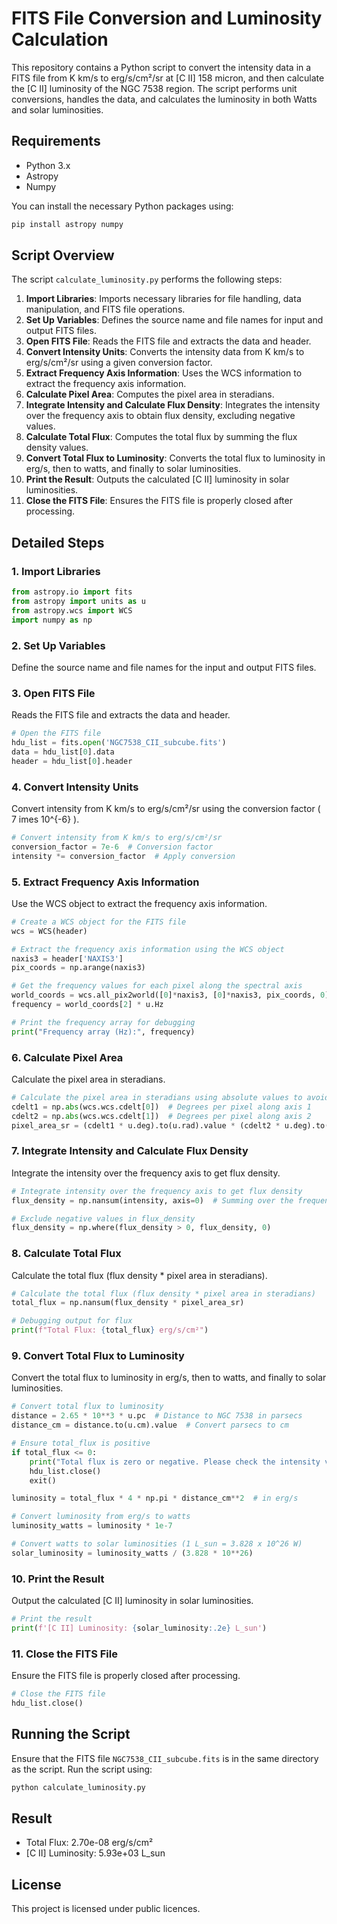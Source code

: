 
# FITS File Conversion and Luminosity Calculation

This repository contains a Python script to convert the intensity data in a FITS file from K km/s to erg/s/cm²/sr at [C II] 158 micron, and then calculate the [C II] luminosity of the NGC 7538 region. The script performs unit conversions, handles the data, and calculates the luminosity in both Watts and solar luminosities.

## Requirements

- Python 3.x
- Astropy
- Numpy

You can install the necessary Python packages using:

```sh
pip install astropy numpy
```

## Script Overview

The script `calculate_luminosity.py` performs the following steps:

1. **Import Libraries**: Imports necessary libraries for file handling, data manipulation, and FITS file operations.
2. **Set Up Variables**: Defines the source name and file names for input and output FITS files.
3. **Open FITS File**: Reads the FITS file and extracts the data and header.
4. **Convert Intensity Units**: Converts the intensity data from K km/s to erg/s/cm²/sr using a given conversion factor.
5. **Extract Frequency Axis Information**: Uses the WCS information to extract the frequency axis information.
6. **Calculate Pixel Area**: Computes the pixel area in steradians.
7. **Integrate Intensity and Calculate Flux Density**: Integrates the intensity over the frequency axis to obtain flux density, excluding negative values.
8. **Calculate Total Flux**: Computes the total flux by summing the flux density values.
9. **Convert Total Flux to Luminosity**: Converts the total flux to luminosity in erg/s, then to watts, and finally to solar luminosities.
10. **Print the Result**: Outputs the calculated [C II] luminosity in solar luminosities.
11. **Close the FITS File**: Ensures the FITS file is properly closed after processing.

## Detailed Steps

### 1. Import Libraries

```python
from astropy.io import fits
from astropy import units as u
from astropy.wcs import WCS
import numpy as np
```

### 2. Set Up Variables

Define the source name and file names for the input and output FITS files.

### 3. Open FITS File

Reads the FITS file and extracts the data and header.

```python
# Open the FITS file
hdu_list = fits.open('NGC7538_CII_subcube.fits')
data = hdu_list[0].data
header = hdu_list[0].header
```

### 4. Convert Intensity Units

Convert intensity from K km/s to erg/s/cm²/sr using the conversion factor \( 7 	imes 10^{-6} \).

```python
# Convert intensity from K km/s to erg/s/cm²/sr
conversion_factor = 7e-6  # Conversion factor
intensity *= conversion_factor  # Apply conversion
```

### 5. Extract Frequency Axis Information

Use the WCS object to extract the frequency axis information.

```python
# Create a WCS object for the FITS file
wcs = WCS(header)

# Extract the frequency axis information using the WCS object
naxis3 = header['NAXIS3']
pix_coords = np.arange(naxis3)

# Get the frequency values for each pixel along the spectral axis
world_coords = wcs.all_pix2world([0]*naxis3, [0]*naxis3, pix_coords, 0)
frequency = world_coords[2] * u.Hz

# Print the frequency array for debugging
print("Frequency array (Hz):", frequency)
```

### 6. Calculate Pixel Area

Calculate the pixel area in steradians.

```python
# Calculate the pixel area in steradians using absolute values to avoid negative areas
cdelt1 = np.abs(wcs.wcs.cdelt[0])  # Degrees per pixel along axis 1
cdelt2 = np.abs(wcs.wcs.cdelt[1])  # Degrees per pixel along axis 2
pixel_area_sr = (cdelt1 * u.deg).to(u.rad).value * (cdelt2 * u.deg).to(u.rad).value
```

### 7. Integrate Intensity and Calculate Flux Density

Integrate the intensity over the frequency axis to get flux density.

```python
# Integrate intensity over the frequency axis to get flux density
flux_density = np.nansum(intensity, axis=0)  # Summing over the frequency axis

# Exclude negative values in flux_density
flux_density = np.where(flux_density > 0, flux_density, 0)
```

### 8. Calculate Total Flux

Calculate the total flux (flux density * pixel area in steradians).

```python
# Calculate the total flux (flux density * pixel area in steradians)
total_flux = np.nansum(flux_density * pixel_area_sr)

# Debugging output for flux
print(f"Total Flux: {total_flux} erg/s/cm²")
```

### 9. Convert Total Flux to Luminosity

Convert the total flux to luminosity in erg/s, then to watts, and finally to solar luminosities.

```python
# Convert total flux to luminosity
distance = 2.65 * 10**3 * u.pc  # Distance to NGC 7538 in parsecs
distance_cm = distance.to(u.cm).value  # Convert parsecs to cm

# Ensure total_flux is positive
if total_flux <= 0:
    print("Total flux is zero or negative. Please check the intensity values.")
    hdu_list.close()
    exit()

luminosity = total_flux * 4 * np.pi * distance_cm**2  # in erg/s

# Convert luminosity from erg/s to watts
luminosity_watts = luminosity * 1e-7

# Convert watts to solar luminosities (1 L_sun = 3.828 x 10^26 W)
solar_luminosity = luminosity_watts / (3.828 * 10**26)
```

### 10. Print the Result

Output the calculated [C II] luminosity in solar luminosities.

```python
# Print the result
print(f'[C II] Luminosity: {solar_luminosity:.2e} L_sun')
```

### 11. Close the FITS File

Ensure the FITS file is properly closed after processing.

```python
# Close the FITS file
hdu_list.close()
```

## Running the Script

Ensure that the FITS file `NGC7538_CII_subcube.fits` is in the same directory as the script. Run the script using:

```sh
python calculate_luminosity.py
```
## Result 

- Total Flux: 2.70e-08 erg/s/cm²
- [C II] Luminosity: 5.93e+03 L_sun

## License

This project is licensed under public licences. 
